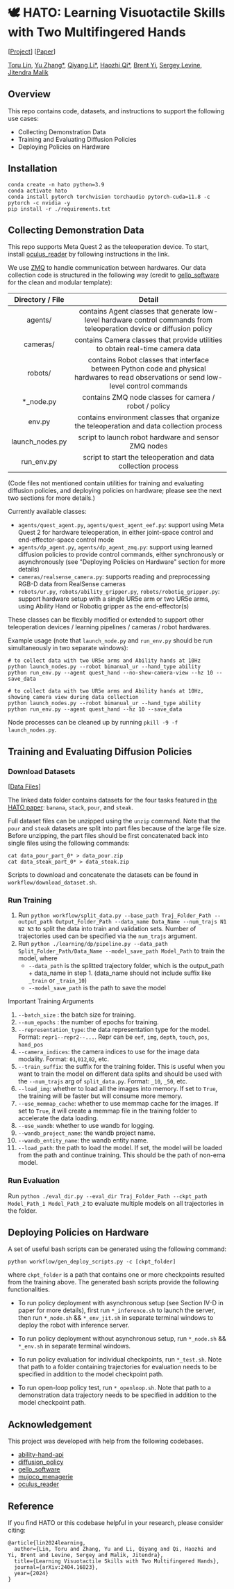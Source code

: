 # 🕊️ HATO: Learning Visuotactile Skills with Two Multifingered Hands

[[Project](https://toruowo.github.io/hato/)]
[[Paper](https://arxiv.org/abs/2404.16823)]

[Toru Lin](https://toruowo.github.io/),
[Yu Zhang*](),
[Qiyang Li*](https://colinqiyangli.github.io/),
[Haozhi Qi*](https://haozhi.io/),
[Brent Yi](https://scholar.google.com/citations?user=Ecy6lXwAAAAJ&hl=en),
[Sergey Levine](https://people.eecs.berkeley.edu/~svlevine/),
[Jitendra Malik](https://people.eecs.berkeley.edu/~malik/)
<br>

## Overview

This repo contains code, datasets, and instructions to support the following use cases:
- Collecting Demonstration Data
- Training and Evaluating Diffusion Policies
- Deploying Policies on Hardware

## Installation

```
conda create -n hato python=3.9
conda activate hato
conda install pytorch torchvision torchaudio pytorch-cuda=11.8 -c pytorch -c nvidia -y
pip install -r ./requirements.txt
```

## Collecting Demonstration Data


This repo supports Meta Quest 2 as the teleoperation device. To start, install [oculus_reader](https://github.com/rail-berkeley/oculus_reader/blob/main/oculus_reader/reader.py) by following instructions in the link.

We use [ZMQ](https://zeromq.org/) to handle communication between hardwares.
Our data collection code is structured in the following way (credit to [gello_software](https://github.com/wuphilipp/gello_software) for the clean and modular template):


| Directory  / File        | Detail |
| :-------------: |:-------------:|
| agents/ | contains Agent classes that generate low-level hardware control commands from teleoperation device or diffusion policy |
| cameras/ | contains Camera classes that provide utilities to obtain real-time camera data |
| robots/ | contains Robot classes that interface between Python code and physical hardwares to read observations or send low-level control commands |
| *_node.py | contains ZMQ node classes for camera / robot / policy |
| env.py | contains environment classes that organize the teleoperation and data collection process |
| launch_nodes.py | script to launch robot hardware and sensor ZMQ nodes |
| run_env.py | script to start the teleoperation and data collection process |

(Code files not mentioned contain utilities for training and evaluating diffusion policies, and deploying policies on hardware; please see the next two sections for more details.)

Currently available classes:
- `agents/quest_agent.py`, `agents/quest_agent_eef.py`: support using Meta Quest 2 for hardware teleoperation, in either joint-space control and end-effector-space control mode
- `agents/dp_agent.py`, `agents/dp_agent_zmq.py`: support using learned diffusion policies to provide control commands, either synchronously or asynchronously (see "Deploying Policies on Hardware" section for more details)
- `cameras/realsense_camera.py`: supports reading and preprocessing RGB-D data from RealSense cameras
- `robots/ur.py`, `robots/ability_gripper.py`, `robots/robotiq_gripper.py`: support hardware setup with a single UR5e arm or two UR5e arms, using Ability Hand or Robotiq gripper as the end-effector(s)

These classes can be flexibly modified or extended to support other teleoperation devices / learning pipelines / cameras / robot hardwares.

Example usage (note that `launch_node.py` and `run_env.py` should be run simultaneously in two separate windows):

```
# to collect data with two UR5e arms and Ability hands at 10Hz
python launch_nodes.py --robot bimanual_ur --hand_type ability
python run_env.py --agent quest_hand --no-show-camera-view --hz 10 --save_data

# to collect data with two UR5e arms and Ability hands at 10Hz, showing camera view during data collection
python launch_nodes.py --robot bimanual_ur --hand_type ability
python run_env.py --agent quest_hand --hz 10 --save_data
```
Node processes can be cleaned up by running `pkill -9 -f launch_nodes.py`.

## Training and Evaluating Diffusion Policies

### Download Datasets

[[Data Files](https://berkeley.app.box.com/s/379cf57zqm1akvr00vdcloxqxi3ucb9g?sortColumn=name&sortDirection=ASC)]

The linked data folder contains datasets for the four tasks featured in [the HATO paper](): `banana`, `stack`, `pour`, and `steak`.

Full dataset files can be unzipped using the `unzip` command.
Note that the `pour` and `steak` datasets are split into part files because of the large file size. Before unzipping, the part files should be first concatenated back into single files using the following commands:
```
cat data_pour_part_0* > data_pour.zip
cat data_steak_part_0* > data_steak.zip
```

Scripts to download and concatenate the datasets can be found in `workflow/download_dataset.sh`.

### Run Training

1. Run `python workflow/split_data.py --base_path Traj_Folder_Path --output_path Output_Folder_Path --data_name Data_Name --num_trajs N1 N2 N3` to split the data into train and validation sets. Number of trajectories used can be specified via the `num_trajs` argument.
2. Run `python ./learning/dp/pipeline.py --data_path Split_Folder_Path/Data_Name --model_save_path Model_Path` to train the model, where
    - `--data_path` is the splitted trajectory folder, which is the output_path + data_name in step 1. (data_name should not include suffix like `_train` or `_train_10`)
    - `--model_save_path` is the path to save the model

Important Training Arguments
1. `--batch_size` : the batch size for training.
2. `--num_epochs` : the number of epochs for training.
3. `--representation_type`: the data representation type for the model. Format: `repr1--repr2--...`. Repr can be `eef`, `img`, `depth`, `touch`, `pos`, `hand_pos`
4. `--camera_indices`: the camera indices to use for the image data modality. Format: `01`,`012`,`02`, etc.
5. `--train_suffix`: the suffix for the training folder. This is useful when you want to train the model on different data splits and should be used with the `--num_trajs` arg of `split_data.py`. Format: `_10`, `_50`, etc.
6. `--load_img`: whether to load all the images into memory. If set to `True`, the training will be faster but will consume more memory.
7. `--use_memmap_cache`: whether to use memmap cache for the images. If set to `True`, it will create a memmap file in the training folder to accelerate the data loading.
8. `--use_wandb`: whether to use wandb for logging.
9. `--wandb_project_name`: the wandb project name.
10. `--wandb_entity_name`: the wandb entity name.
11. `--load_path`: the path to load the model. If set, the model will be loaded from the path and continue training. This should be the path of non-ema model.


### Run Evaluation

Run `python ./eval_dir.py --eval_dir Traj_Folder_Path --ckpt_path Model_Path_1 Model_Path_2` to evaluate multiple models on all trajectories in the folder.


## Deploying Policies on Hardware

A set of useful bash scripts can be generated using the following command:

```python workflow/gen_deploy_scripts.py -c [ckpt_folder]```

where `ckpt_folder` is a path that contains one or more checkpoints resulted from the training above. The generated bash scripts provide the following functionalities.

- To run policy deployment with asynchronous setup (see Section IV-D in paper for more details), first run `*_inference.sh` to launch the server, then run `*_node.sh` && `*_env_jit.sh` in separate terminal windows to deploy the robot with inference server.

- To run policy deployment without asynchronous setup, run `*_node.sh` && `*_env.sh` in separate terminal windows.

- To run policy evaluation for individual checkpoints, run `*_test.sh`. Note that path to a folder containing trajectories for evaluation needs to be specified in addition to the model checkpoint path.

- To run open-loop policy test, run `*_openloop.sh`.  Note that path to a demonstration data trajectory needs to be specified in addition to the model checkpoint path.


## Acknowledgement

This project was developed with help from the following codebases.

- [ability-hand-api](https://github.com/psyonicinc/ability-hand-api/tree/master/python)
- [diffusion_policy](https://github.com/real-stanford/diffusion_policy)
- [gello_software](https://github.com/wuphilipp/gello_software/tree/main)
- [mujoco_menagerie](https://github.com/google-deepmind/mujoco_menagerie/blob/main/universal_robots_ur5e/ur5e.xml)
- [oculus_reader](https://github.com/rail-berkeley/oculus_reader)

## Reference

If you find HATO or this codebase helpful in your research, please consider citing:

```
@article{lin2024learning,
  author={Lin, Toru and Zhang, Yu and Li, Qiyang and Qi, Haozhi and Yi, Brent and Levine, Sergey and Malik, Jitendra},
  title={Learning Visuotactile Skills with Two Multifingered Hands},
  journal={arXiv:2404.16823},
  year={2024}
}
```

